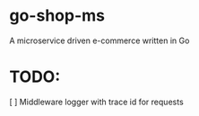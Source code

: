 # go-shop-ms
A microservice driven e-commerce written in Go


# TODO:
[ ] Middleware logger with trace id for requests